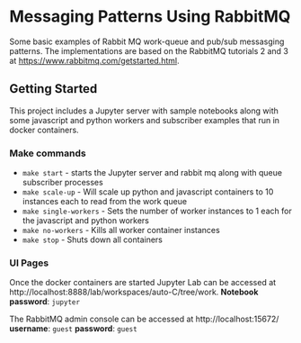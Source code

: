 # Messaging Patterns Using RabbitMQ

Some basic examples of Rabbit MQ work-queue and pub/sub messasging patterns. The implementations are based on the RabbitMQ tutorials 2 and 3 at https://www.rabbitmq.com/getstarted.html.

## Getting Started

This project includes a Jupyter server with sample notebooks along with some javascript and python workers and subscriber examples that run in docker containers.

### Make commands

 * `make start` - starts the Jupyter server and rabbit mq along with queue subscriber processes
 * `make scale-up` - Will scale up python and javascript containers to 10 instances each to read from the work queue
 * `make single-workers` - Sets the number of worker instances to 1 each for the javascript and python workers
 * `make no-workers` - Kills all worker container instances
 * `make stop` - Shuts down all containers

### UI Pages

Once the docker containers are started Jupyter Lab can be accessed at http://localhost:8888/lab/workspaces/auto-C/tree/work. **Notebook password**: `jupyter`

The RabbitMQ admin console can be accessed at http://localhost:15672/ **username**: `guest` **password**: `guest`


